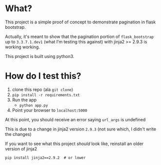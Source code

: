 # What?
This project is a simple proof of concept to demonstrate pagination in flask
bootstrap.

Actually, it's meant to show that the pagination portion of `flask_bootstrap`
up to `3.3.7.1.dev1` (what I'm testing this against) with jinja2 >= 2.9.3 is
working working.

This project is built using python3.

# How do I test this?

1. clone this repo (ala `git clone`)
1. `pip install -r requirements.txt`
1. Run the app
    * `python app.py`
1. Point your browser to `localhost:5000`

At this point, you should receive an error saying `url_args` is undefined

This is due to a change in jinja2 version `2.9.3` (not sure which, I didn't
write the changes)

If you want to see what this project *should* look like, reinstall an older
version of jinja2
```
pip install jinja2==2.9.2  # or lower
```
